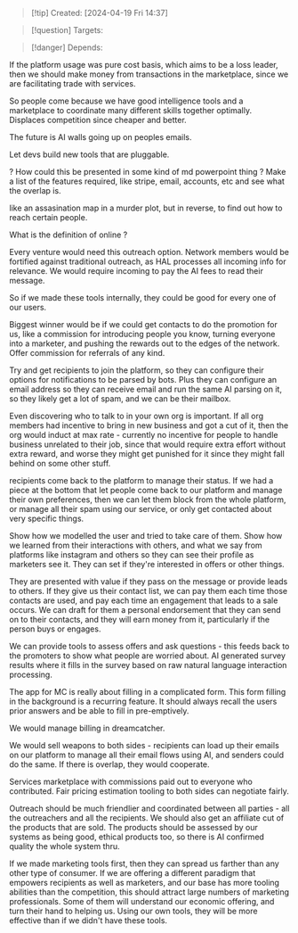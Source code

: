 
>[!tip] Created: [2024-04-19 Fri 14:37]

>[!question] Targets: 

>[!danger] Depends: 

If the platform usage was pure cost basis, which aims to be a loss leader, then we should make money from transactions in the marketplace, since we are facilitating trade with services.

So people come because we have good intelligence tools and a marketplace to coordinate many different skills together optimally.  Displaces competition since cheaper and better.

The future is AI walls going up on peoples emails.

Let devs build new tools that are pluggable.

? How could this be presented in some kind of md powerpoint thing ?
Make a list of the features required, like stripe, email, accounts, etc and see what the overlap is.

like an assasination map in a murder plot, but in reverse, to find out how to reach certain people.

What is the definition of online ?

Every venture would need this outreach option.
Network members would be fortified against traditional outreach, as HAL processes all incoming info for relevance.  We would require incoming to pay the AI fees to read their message.

So if we made these tools internally, they could be good for every one of our users.

Biggest winner would be if we could get contacts to do the promotion for us, like a commission for introducing people you know, turning everyone into a marketer, and pushing the rewards out to the edges of the network.  Offer commission for referrals of any kind.

Try and get recipients to join the platform, so they can configure their options for notifications to be parsed by bots.  Plus they can configure an email address so they can receive email and run the same AI parsing on it, so they likely get a lot of spam, and we can be their mailbox.

Even discovering who to talk to in your own org is important.
If all org members had incentive to bring in new business and got a cut of it, then the org would induct at max rate - currently no incentive for people to handle business unrelated to their job, since that would require extra effort without extra reward, and worse they might get punished for it since they might fall behind on some other stuff.

recipients come back to the platform to manage their status.
If we had a piece at the bottom that let people come back to our platform and manage their own preferences, then we can let them block from the whole platform, or manage all their spam using our service, or only get contacted about very specific things.

Show how we modelled the user and tried to take care of them.  Show how we learned from their interactions with others, and what we say from platforms like instagram and others so they can see their profile as marketers see it.  They can set if they're interested in offers or other things.  

They are presented with value if they pass on the message or provide leads to others.  If they give us their contact list, we can pay them each time those contacts are used, and pay each time an engagement that leads to a sale occurs.  We can draft for them a personal endorsement that they can send on to their contacts, and they will earn money from it, particularly if the person buys or engages.

We can provide tools to assess offers and ask questions - this feeds back to the promoters to show what people are worried about.  AI generated survey results where it fills in the survey based on raw natural language interaction processing.

The app for MC is really about filling in a complicated form.  This form filling in the background is a recurring feature.  It should always recall the users prior answers and be able to fill in pre-emptively.

We would manage billing in dreamcatcher.

We would sell weapons to both sides - recipients can load up their emails on our platform to manage all their email flows using AI, and senders could do the same.  If there is overlap, they would cooperate.

Services marketplace with commissions paid out to everyone who contributed.
Fair pricing estimation tooling to both sides can negotiate fairly.

Outreach should be much friendlier and coordinated between all parties - all the outreachers and all the recipients.  We should also get an affiliate cut of the products that are sold.  The products should be assessed by our systems as being good, ethical products too, so there is AI confirmed quality the whole system thru.

If we made marketing tools first, then they can spread us farther than any other type of consumer.  If we are offering a different paradigm that empowers recipients as well as marketers, and our base has more tooling abilities than the competition, this should attract large numbers of marketing professionals.  Some of them will understand our economic offering, and turn their hand to helping us.  Using our own tools, they will be more effective than if we didn't have these tools.